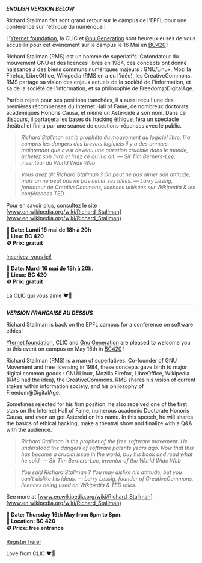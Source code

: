 ***ENGLISH VERSION BELOW***

Richard Stallman fait sont grand retour sur le campus de l'EPFL pour une conférence sur l'éthique du numérique !

L'[Yternet foundation](https://www.ynternet.org/), la CLIC et [Gnu Generation](https://gnugeneration.epfl.ch/en/) sont heureux·euses de vous accueillir pour cet événement sur le campus le 16 Mai en [BC420](https://plan.epfl.ch/?dim_floor=4&lang=en&dim_lang=en&tree_groups=centres_nevralgiques%2Cmobilite_acces_grp%2Censeignement%2Ccommerces_et_services&tree_group_layers_centres_nevralgiques=information_epfl%2Cguichet_etudiants&tree_group_layers_mobilite_acces_grp=metro&tree_group_layers_enseignement=&tree_group_layers_commerces_et_services=&baselayer_ref=grp_backgrounds&map_x=2532712&map_y=1152288&map_zoom=13) !

Richard Stallman (RMS) est un homme de superlatifs. Cofondateur du mouvement GNU et des licences libres en
1984, ces concepts ont donné naissance à des biens communs numériques majeurs : GNU/Linux,
Mozilla Firefox, LibreOffice, Wikipedia (RMS en a eu l'idée), les CreativeCommons.
RMS partage sa vision des enjeux actuels de la société de l'information, et sa
de la société de l'information, et sa philosophie de Freedom@DigitalAge.

Parfois rejeté pour ses positions tranchées, il a aussi reçu l'une des premières récompenses du Internet Hall of Fame, de nombreux doctorats académiques Honoris Causa,
et même un Astéroïde à son nom.
Dans ce discours, il partagera les bases du hacking éthique, fera un spectacle théâtral et finira par une séance de questions-réponses avec le public.

> *Richard Stallman est le prophète du mouvement du logiciel libre.* 
> *Il a compris les dangers des brevets logiciels il y a des années.* 
> *maintenant que c'est devenu une question cruciale dans le monde, achetez son livre et lisez ce qu'il a dit.* 
> *— Sir Tim Berners-Lee, inventeur du World Wide Web* 

> *Vous avez dit Richard Stallman ? On peut ne pas aimer son attitude, mais on ne peut pas ne pas aimer ses idées.* 
> *— Larry Lessig, fondateur de CreativeCommons, licences utilisées sur Wikipedia & les conférences TED.* 

Pour en savoir plus, consultez le site [www.en.wikipedia.org/wiki/Richard_Stallman](www.en.wikipedia.org/wiki/Richard_Stallman)

**📅 Date: Lundi 15 mai de 18h à 20h <br>
📍 Lieu: BC 420 <br>
🪙 Prix: gratuit**

[Inscrivez-vous ici!](https://go.epfl.ch/RMS-talk-inscriptions)

**📅 Date: Mardi 16 mai de 18h à 20h. <br>
📍 Lieux: BC 420 <br>
🪙 Prix: gratuit**

La CLIC qui vous aime ❤️💙


___
***VERSION FRANCAISE AU DESSUS***

Richard Stallman is back on the EPFL campus for a conference on software ethics!

[Yternet foundation](https://www.ynternet.org/), CLIC and [Gnu Generation](https://gnugeneration.epfl.ch/en/) are pleased to welcome you to this event on campus on May 16th in [BC420](https://plan.epfl.ch/?dim_floor=4&lang=en&dim_lang=en&tree_groups=centres_nevralgiques%2Cmobilite_acces_grp%2Censeignement%2Ccommerces_et_services&tree_group_layers_centres_nevralgiques=information_epfl%2Cguichet_etudiants&tree_group_layers_mobilite_acces_grp=metro&tree_group_layers_enseignement=&tree_group_layers_commerces_et_services=&baselayer_ref=grp_backgrounds&map_x=2532712&map_y=1152288&map_zoom=13) !

Richard Stallman (RMS) is a man of superlatives. Co-founder of GNU Movement and free licensing in
1984, these concepts gave birth to major digital common goods : GNU/Linux,
Mozilla Firefox, LibreOffice, Wikipedia (RMS had the idea), the CreativeCommons.
RMS shares his vision of current stakes within information society, and his
philosophy of Freedom@DigitalAge.

Sometimes rejected for his firm position, he also received one of the first
stars on the Internet Hall of Fame, numerous academic Doctorate Honoris Causa,
and even an got Asteroïd on his name.
In this speech, he will shares the basics of ethical hacking, make a theatral
show and finalize with a Q&A with the audience.

> *Richard Stallman is the prophet of the free software movement.*
> *He understood the dangers of software patents years ago.* 
> *Now that this has become a crucial issue in the world, buy his book and read what he said.* 
> *— Sir Tim Berners-Lee, inventor of the World Wide Web*

> *You said Richard Stallman ? You may dislike his attitude, but you can't dislike his ideas.* 
> *— Larry Lessig, founder of CreativeCommons, licences being used on Wikipedia & TED talks.*

See more at [www.en.wikipedia.org/wiki/Richard_Stallman](www.en.wikipedia.org/wiki/Richard_Stallman)

**📅 Date: Thursday 16th May from 6pm to 8pm. <br>
📍 Location: BC 420 <br>
🪙 Price: free entrance**

[Register here!](https://go.epfl.ch/RMS-talk-inscriptions)

Love from CLIC ❤️💙